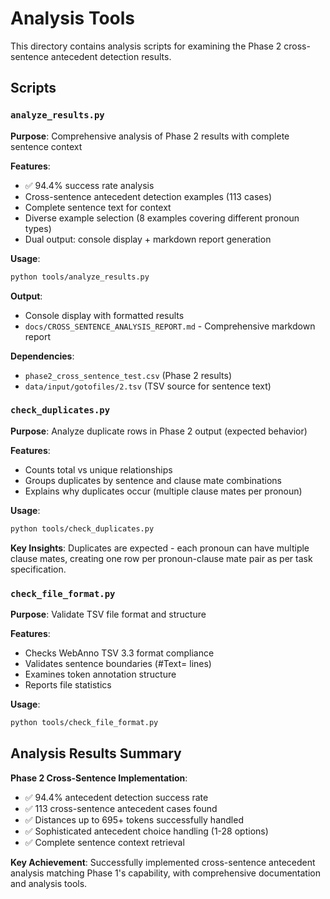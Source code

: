 # Analysis Tools

This directory contains analysis scripts for examining the Phase 2 cross-sentence antecedent detection results.

## Scripts

### `analyze_results.py`

**Purpose**: Comprehensive analysis of Phase 2 results with complete sentence context

**Features**:

- ✅ 94.4% success rate analysis
- Cross-sentence antecedent detection examples (113 cases)
- Complete sentence text for context
- Diverse example selection (8 examples covering different pronoun types)
- Dual output: console display + markdown report generation

**Usage**:

```bash
python tools/analyze_results.py
```

**Output**:

- Console display with formatted results
- `docs/CROSS_SENTENCE_ANALYSIS_REPORT.md` - Comprehensive markdown report

**Dependencies**:

- `phase2_cross_sentence_test.csv` (Phase 2 results)
- `data/input/gotofiles/2.tsv` (TSV source for sentence text)

### `check_duplicates.py`

**Purpose**: Analyze duplicate rows in Phase 2 output (expected behavior)

**Features**:

- Counts total vs unique relationships
- Groups duplicates by sentence and clause mate combinations
- Explains why duplicates occur (multiple clause mates per pronoun)

**Usage**:

```bash
python tools/check_duplicates.py
```

**Key Insights**: Duplicates are expected - each pronoun can have multiple clause mates, creating one row per pronoun-clause mate pair as per task specification.

### `check_file_format.py`

**Purpose**: Validate TSV file format and structure

**Features**:

- Checks WebAnno TSV 3.3 format compliance
- Validates sentence boundaries (#Text= lines)
- Examines token annotation structure
- Reports file statistics

**Usage**:

```bash
python tools/check_file_format.py
```

## Analysis Results Summary

**Phase 2 Cross-Sentence Implementation**:

- ✅ 94.4% antecedent detection success rate
- ✅ 113 cross-sentence antecedent cases found
- ✅ Distances up to 695+ tokens successfully handled
- ✅ Sophisticated antecedent choice handling (1-28 options)
- ✅ Complete sentence context retrieval

**Key Achievement**: Successfully implemented cross-sentence antecedent analysis matching Phase 1's capability, with comprehensive documentation and analysis tools.

